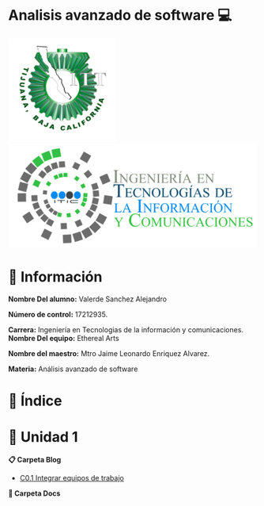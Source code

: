 # Analisis avanzado de software :computer:

![Logo](images/itt.png)
![Logo](images/tic.png)

# :page_facing_up: Información #

**Nombre Del alumno:** Valerde Sanchez Alejandro

**Número de control:** 17212935.

**Carrera:** Ingeniería en Tecnologias de la información y comunicaciones.
**Nombre Del equipo:** Ethereal Arts

**Nombre del maestro:** Mtro Jaime Leonardo Enriquez Alvarez.

**Materia:** Análisis avanzado de software

# :open_file_folder: Índice #

# :notebook: Unidad 1

**:clipboard: Carpeta Blog**
* [C0.1 Integrar equipos de trabajo](https://github.com/valerdesh/analisis_avanzado_software/blob/main/blogs/C0.1_IntegrarEquiposDeTrabajo_AlejandroValerdeSanchez.md)
  
**:paperclip: Carpeta Docs**


